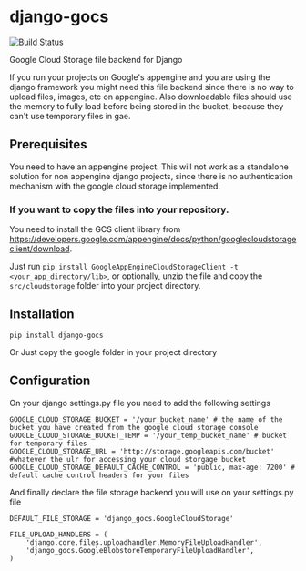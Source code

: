 django-gocs
===========================
[![Build Status](https://travis-ci.org/ingrammicro/django-gocs.svg?branch=master)](https://travis-ci.org/ingrammicro/django-gocs)

Google Cloud Storage file backend for Django

If you run your projects on Google's appengine and you are using the django framework you might need this
file backend since there is no way to upload files, images, etc on appengine.
Also downloadable files should use the memory to fully load before being stored in the bucket, because they
can't use temporary files in gae.

Prerequisites
-------------

You need to have an appengine project. This will not work as a standalone solution for non appengine django projects, since there is no authentication mechanism with the google cloud storage implemented.


### If you want to copy the files into your repository.

You need to install the GCS client library from
https://developers.google.com/appengine/docs/python/googlecloudstorageclient/download.

Just run `pip install GoogleAppEngineCloudStorageClient -t <your_app_directory/lib>`, or optionally, unzip the file and copy the `src/cloudstorage` folder into your project directory.

Installation
-------------

```
pip install django-gocs
```

Or Just copy the google folder in your project directory

Configuration
-------------

On your django settings.py file you need to add the following settings

    GOOGLE_CLOUD_STORAGE_BUCKET = '/your_bucket_name' # the name of the bucket you have created from the google cloud storage console
    GOOGLE_CLOUD_STORAGE_BUCKET_TEMP = '/your_temp_bucket_name' # bucket for temporary files
    GOOGLE_CLOUD_STORAGE_URL = 'http://storage.googleapis.com/bucket' #whatever the ulr for accessing your cloud storgage bucket
    GOOGLE_CLOUD_STORAGE_DEFAULT_CACHE_CONTROL = 'public, max-age: 7200' # default cache control headers for your files

And finally declare the file storage backend you will use on your settings.py file

    DEFAULT_FILE_STORAGE = 'django_gocs.GoogleCloudStorage'

    FILE_UPLOAD_HANDLERS = (
        'django.core.files.uploadhandler.MemoryFileUploadHandler',
        'django_gocs.GoogleBlobstoreTemporaryFileUploadHandler',
    )
